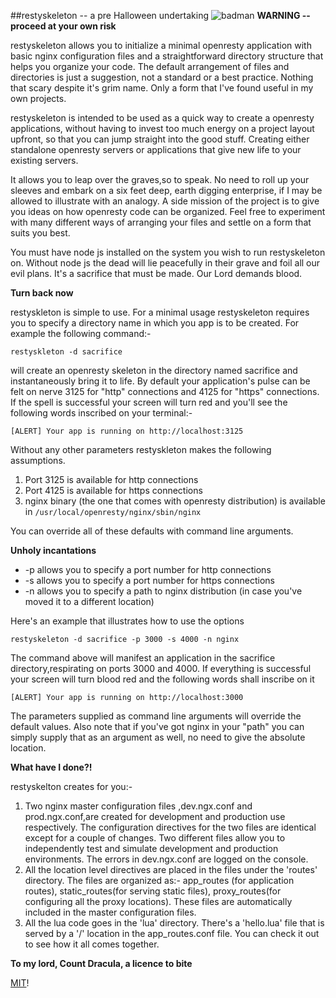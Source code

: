 ##restyskeleton -- a pre Halloween undertaking 
![badman](https://github.com/brickcap/restyskleton/blob/master/files/images/badman.jpg)
**WARNING -- proceed at your own risk**

restyskeleton allows you to initialize a minimal openresty application with basic nginx configuration files and a straightforward directory structure that helps you organize your code. The default arrangement of files and directories is just a suggestion, not a standard or a best practice. Nothing that scary despite it's grim name. Only a form that I've found useful in my own projects.

restyskeleton is intended to be used as a quick way to create a openresty applications, without having to invest too much energy on a project layout upfront, so that you can jump straight into the good stuff. Creating either standalone openresty servers or applications that give new life to your existing servers. 

It allows you to leap over the graves,so to speak. No need to roll up your sleeves and embark on a six feet deep, earth digging enterprise, if I may be allowed to illustrate with an analogy. A side mission of the project is to give you ideas on how openresty code can be organized. Feel free to experiment with many different ways of arranging your files and settle on a form that suits you best. 

You must have node js installed on the system you wish to run restyskeleton on. Without node js the dead will lie peacefully in their grave and foil all our evil plans. It's a sacrifice that must be made. Our Lord demands blood.  

**Turn back now**

restyskleton is simple to use. For a minimal usage restyskeleton requires you to specify a directory name in which you app is to be created. For example the following command:- 

```
restyskleton -d sacrifice

```
will create an openresty skeleton in the directory named sacrifice and instantaneously bring it to life. By default your application's pulse can be felt on nerve 3125 for "http" connections and 4125 for "https" connections. If the spell is successful your screen will turn red and you'll see the following words inscribed on your terminal:-

```
[ALERT] Your app is running on http://localhost:3125

```

Without any other parameters restyskleton makes the following assumptions.

1. Port 3125 is available for http connections
2. Port 4125 is available for https connections
3. nginx binary (the one that comes with openresty distribution) is available in
`/usr/local/openresty/nginx/sbin/nginx`

You can override all of these defaults with command line arguments. 


**Unholy incantations**

* -p allows you to specify a port number for http connections
* -s allows you to specify a port number for https connections
* -n allows you to specify a path to nginx distribution (in case you've moved it to a different location)

Here's an example that illustrates how to use the options

```
restyskeleton -d sacrifice -p 3000 -s 4000 -n nginx

```
The command above will manifest an application in the sacrifice directory,respirating on ports 3000 and 4000.
If everything is successful your screen will turn blood red and the following words shall inscribe on it

```
[ALERT] Your app is running on http://localhost:3000

```
The parameters supplied as command line arguments will override the default values. Also note that if you've got nginx in your "path" you can simply supply that as an argument as well, no need to give the absolute location.  

**What have I done?!**

restyskelton creates for you:-

1. Two nginx master configuration files ,dev.ngx.conf and prod.ngx.conf,are created for development and production use respectively. The configuration directives for the two files are identical except for a couple of changes. Two different files allow you to independently test and simulate development and production environments. The errors in dev.ngx.conf are logged on the console.
2. All the location level directives are placed in the files under the 'routes' directory. The files are organized as:-   app_routes (for application routes), static_routes(for serving static files), proxy_routes(for configuring all the proxy locations). These files are automatically included in the master configuration files. 
3. All the lua code goes in the 'lua' directory. There's a 'hello.lua' file that is served by a '/' location in the app_routes.conf file. You can check it out to see how it all comes together.  

**To my lord, Count Dracula, a licence to bite**

[MIT](https://github.com/brickcap/restyskleton/blob/master/README.md)!
